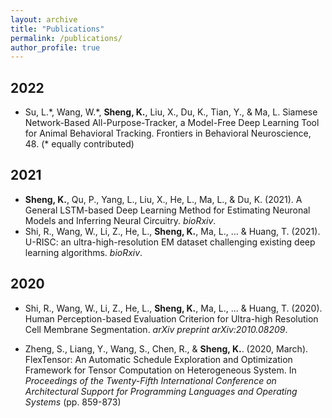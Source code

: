 ```yaml
---
layout: archive
title: "Publications"
permalink: /publications/
author_profile: true
---
```


## 2022
- Su, L.\*, Wang, W.\*, **Sheng, K.**, Liu, X., Du, K., Tian, Y., & Ma, L. Siamese Network-Based All-Purpose-Tracker, a Model-Free Deep Learning Tool for Animal Behavioral Tracking. Frontiers in Behavioral Neuroscience, 48. (\* equally contributed)

## 2021
- **Sheng, K.**, Qu, P., Yang, L., Liu, X., He, L., Ma, L., & Du, K. (2021). A General LSTM-based Deep Learning Method for Estimating Neuronal Models and Inferring Neural Circuitry. *bioRxiv*.
-  Shi, R., Wang, W., Li, Z., He, L., **Sheng, K.**, Ma, L., ... & Huang, T. (2021). U-RISC: an ultra-high-resolution EM dataset challenging existing deep learning algorithms. *bioRxiv*.

## 2020
- Shi, R., Wang, W., Li, Z., He, L., **Sheng, K.**, Ma, L., ... & Huang, T. (2020). Human Perception-based Evaluation Criterion for Ultra-high Resolution Cell Membrane Segmentation. *arXiv preprint arXiv:2010.08209*.

- Zheng, S., Liang, Y., Wang, S., Chen, R., & **Sheng, K.**. (2020, March). FlexTensor: An Automatic Schedule Exploration and Optimization Framework for Tensor Computation on Heterogeneous System. In *Proceedings of the Twenty-Fifth International Conference on Architectural Support for Programming Languages and Operating Systems* (pp. 859-873)

<div style='display: none'>
{% if author.googlescholar %}
  You can also find my articles on <u><a href="{{author.googlescholar}}">my Google Scholar profile</a>.</u>
{% endif %}

{% include base_path %}

{% for post in site.publications reversed %}
  {% include archive-single.html %}
{% endfor %}
</div>